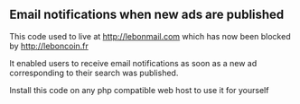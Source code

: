 Email notifications when new ads are published
----------------------------------------------

This code used to live at http://lebonmail.com which has now been blocked by http://leboncoin.fr

It enabled users to receive email notifications as soon as a new ad corresponding to their search was published.

Install this code on any php compatible web host to use it for yourself

